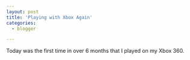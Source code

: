 ```yaml
---
layout: post
title: 'Playing with Xbox Again'
categories:
  - blogger

---
```


Today was the first time in over 6 months that I played on my Xbox 360.
